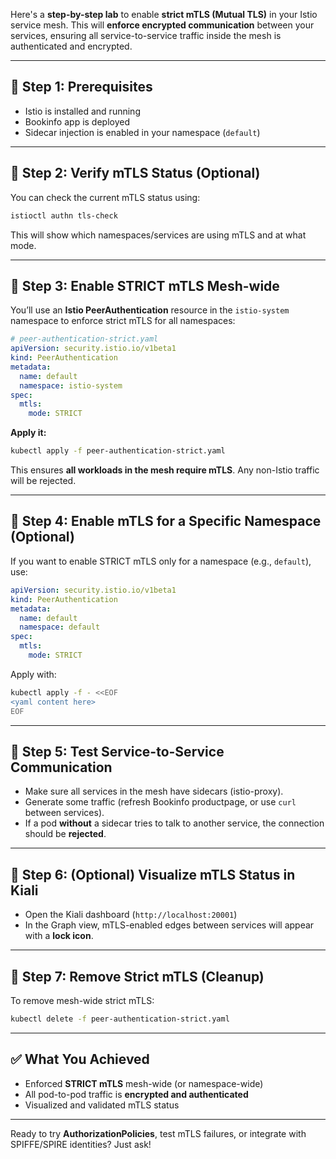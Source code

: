 Here's a **step-by-step lab** to enable **strict mTLS (Mutual TLS)** in your Istio service mesh. This will **enforce encrypted communication** between your services, ensuring all service-to-service traffic inside the mesh is authenticated and encrypted.

---

## 🧪 Step 1: Prerequisites

* Istio is installed and running
* Bookinfo app is deployed
* Sidecar injection is enabled in your namespace (`default`)

---

## 🧪 Step 2: Verify mTLS Status (Optional)

You can check the current mTLS status using:

```bash
istioctl authn tls-check
```

This will show which namespaces/services are using mTLS and at what mode.

---

## 🧪 Step 3: Enable STRICT mTLS Mesh-wide

You’ll use an **Istio PeerAuthentication** resource in the `istio-system` namespace to enforce strict mTLS for all namespaces:

```yaml
# peer-authentication-strict.yaml
apiVersion: security.istio.io/v1beta1
kind: PeerAuthentication
metadata:
  name: default
  namespace: istio-system
spec:
  mtls:
    mode: STRICT
```

**Apply it:**

```bash
kubectl apply -f peer-authentication-strict.yaml
```

This ensures **all workloads in the mesh require mTLS**. Any non-Istio traffic will be rejected.

---

## 🧪 Step 4: Enable mTLS for a Specific Namespace (Optional)

If you want to enable STRICT mTLS only for a namespace (e.g., `default`), use:

```yaml
apiVersion: security.istio.io/v1beta1
kind: PeerAuthentication
metadata:
  name: default
  namespace: default
spec:
  mtls:
    mode: STRICT
```

Apply with:

```bash
kubectl apply -f - <<EOF
<yaml content here>
EOF
```

---

## 🧪 Step 5: Test Service-to-Service Communication

* Make sure all services in the mesh have sidecars (istio-proxy).
* Generate some traffic (refresh Bookinfo productpage, or use `curl` between services).
* If a pod **without** a sidecar tries to talk to another service, the connection should be **rejected**.

---

## 🧪 Step 6: (Optional) Visualize mTLS Status in Kiali

* Open the Kiali dashboard (`http://localhost:20001`)
* In the Graph view, mTLS-enabled edges between services will appear with a **lock icon**.

---

## 🧹 Step 7: Remove Strict mTLS (Cleanup)

To remove mesh-wide strict mTLS:

```bash
kubectl delete -f peer-authentication-strict.yaml
```

---

## ✅ What You Achieved

* Enforced **STRICT mTLS** mesh-wide (or namespace-wide)
* All pod-to-pod traffic is **encrypted and authenticated**
* Visualized and validated mTLS status

---

Ready to try **AuthorizationPolicies**, test mTLS failures, or integrate with SPIFFE/SPIRE identities? Just ask!
